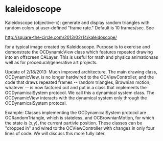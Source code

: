 kaleidoscope
============

Kaleidoscope (objective-c): generate and display random triangles with random colors at user-defined "frame rate." 
Default is 10 frames/sec.  See 

  http://square-the-circle.com/2013/02/14/kaleidoscope/
  
for a typical image created by Kaleidoscope.   Purpose is to exercise and demonstrate the 
OCDynamicView class which features repeated drawing into an offscreen CALayer.  This is 
useful for math and physics animationsas well as for procedural/generative art projects.

Update of 2/18/2013:  Much improved architecture.  The main drawing class, OCDynamicView,
is no longer hardwired to the OCViewController, and the code that draws repeated frames --
random triangles, Brownian motion, whatever -- is now factored out and put in a class
that implements the OCDynamicalSystem protocol.  We call this a dynamical system
class.  The OCDynamicView interacts with the dynamical system only through the 
OCDynamicalSystem protocal.  

Example: Classes implementing the OCDynamicalSystem protocol are OCRandomTriangle, which is
stateless, and OCBrownianMotion, for which the state is (x,y), the current partivle position.
These classes can be "dropped in" and wired to the OCViewController with changes in only 
four lines of code.  We will discuss this more fully later.
